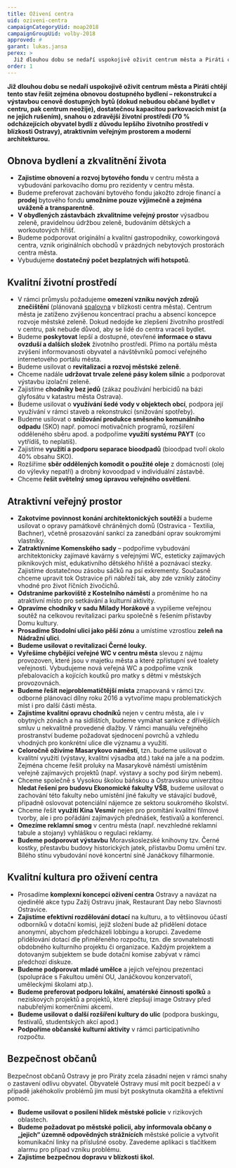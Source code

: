 ```yaml
---
title: Oživení centra
uid: oziveni-centra
campaignCategoryUid: moap2018
campaignGroupUid: volby-2018
approved: #
garant: lukas.jansa
perex: >
  Již dlouhou dobu se nedaří uspokojivě oživit centrum města a Piráti chtějí tento stav řešit zejména obnovou dostupného bydlení – rekonstrukcí a výstavbou cenově dostupných bytů (dokud nebudou občané bydlet v centru, pak centrum neožije), dostatečnou kapacitou parkovacích míst (a ne jejich rušením), snahou o zdravější životní prostředí (70 % odcházejících obyvatel bydlí z důvodu lepšího životního prostředí v blízkosti Ostravy), atraktivním veřejným prostorem a moderní architekturou.
order: 1
---
```


**Již dlouhou dobu se nedaří uspokojivě oživit centrum města a Piráti chtějí tento stav řešit zejména obnovou dostupného bydlení – rekonstrukcí a výstavbou cenově dostupných bytů (dokud nebudou občané bydlet v centru, pak centrum neožije), dostatečnou kapacitou parkovacích míst (a ne jejich rušením), snahou o zdravější životní prostředí (70 % odcházejících obyvatel bydlí z důvodu lepšího životního prostředí v blízkosti Ostravy), atraktivním veřejným prostorem a moderní architekturou.**

## Obnova bydlení a zkvalitnění života 

<ul>
  <li><b>Zajistíme obnovení a rozvoj bytového fondu</b> v centru města a vybudování parkovacího domu pro rezidenty v centru města.</li>
  <li>Budeme preferovat zachování bytového fondu jakožto zdroje financí a <b>prodej</b> bytového fondu <b>umožníme pouze výjimečně a zejména uváženě a transparentně</b>.</li>
  <li><b>V obydlených zástavbách zkvalitníme veřejný prostor</b> výsadbou zeleně, pravidelnou údržbou zeleně, budováním dětských a workoutových hřišť.</li>
  <li>Budeme podporovat originální a kvalitní gastropodniky, coworkingová centra, vznik originálních obchodů v prázdných nebytových prostorách centra města.</li>
  <li>Vybudujeme <b>dostatečný počet bezplatných wifi hotspotů</b>.</li>
</ul>

## Kvalitní životní prostředí

<ul>
  <li>V rámci průmyslu požadujeme <b>omezení vzniku nových zdrojů znečištění</b> (plánovaná <a href="{{ 'aktuality/ne-spalovne.html' | relative_url }}">spalovna</a> v blízkosti centra města). Centrum města je zatíženo zvýšenou koncentrací prachu a absencí koncepce rozvoje městské zeleně. Dokud nedojde ke zlepšení životního prostředí v centru, pak nebude důvod, aby se lidé do centra vraceli bydlet.</li>
  <li>Budeme <b>poskytovat</b> lepší a dostupné, otevřené <b>informace o stavu ovzduší a dalších složek</b> životního prostředí. Přímo na portálu města zvýšení informovanosti obyvatel a návštěvníků pomocí veřejného internetového portálu města.</li>
  <li>Budeme usilovat o <b>revitalizaci a rozvoj městské zeleně</b>.</li>
  <li>Chceme nadále <b>udržovat trvale zelené pásy kolem silnic</b> a podporovat výstavbu izolační zeleně.</li>
  <li>Zajistíme <b>chodníky bez jedů</b> (zákaz používání herbicidů na bázi glyfosátu v katastru města Ostrava).</li>
  <li>Budeme usilovat o <b>využívání šedé vody v objektech obcí</b>, podpora její využívání v rámci staveb a rekonstrukcí (snižování spotřeby).</li>
  <li>Budeme usilovat o <b>snižování produkce směsného komunálního odpadu</b> (SKO) např. pomocí motivačních programů, rozšíření odděleného sběru apod. a podpoříme <b>využití systému PAYT</b> (co vytřídíš, to neplatíš).</li>
  <li>Zajistíme <b>využití a podporu separace bioodpadů</b> (bioodpad tvoří okolo 40% obsahu SKO).</li>
  <li>Rozšíříme <b>sběr oddělených komodit o použité oleje</b> z domácnosti (olej do výlevky nepatří) a drobný kovoodpad v individuální zástavbě.</li>
  <li>Chceme <b>řešit světelný smog úpravou veřejného osvětlení</b>.</li>
</ul>

## Atraktivní veřejný prostor

<ul>
  <li><b>Zakotvíme povinnost konání architektonických soutěží</b> a budeme usilovat o opravy památkově chráněných domů (Ostravica - Textilia, Bachner), včetně prosazování sankcí za zanedbání oprav soukromými vlastníky.</li>
  <li><b>Zatraktivníme Komenského sady</b> – podpoříme vybudování architektonicky zajímavé kavárny s veřejnými WC, esteticky zajímavých piknikových míst, edukativního dětského hřiště a poznávací stezky. Zajistíme dostatečnou zásobu sáčků na psí exkrementy. Současně chceme upravit tok Ostravice při nábřeží tak, aby zde vznikly zátočiny vhodné pro život říčních živočichů.</li>
  <li><b>Odstraníme parkoviště z Kostelního náměstí</b> a proměníme ho na atraktivní místo pro setkávání a kulturní aktivity.</li>
  <li><b>Opravíme chodníky v sadu Milady Horákové</b> a vypíšeme veřejnou soutěž na celkovou revitalizaci parku společně s řešením přístavby Domu kultury.</li>
  <li><b>Prosadíme Stodolní ulici jako pěší zónu</b> a umístíme vzrostlou <b>zeleň na Nádražní ulici</b>.</li>
  <li><b>Budeme usilovat o revitalizaci Černé louky.</b></li>
  <li><b>Vyřešíme chybějící veřejné WC v centru města</b> slevou z nájmu provozoven, které jsou v majetku města a které zpřístupní své toalety veřejnosti. Vybudujeme nová veřejná WC a podpoříme vznik přebalovacích a kojících koutků pro matky s dětmi v městských provozovnách.</li>
  <li><b>Budeme řešit nejproblematičtější místa</b> zmapovaná v rámci tzv. odborné plánovací dílny roku 2016 a vytvoříme mapu problematických míst i pro další části města.</li>
  <li><b>Zajistíme kvalitní opravu chodníků</b> nejen v centru města, ale i v obytných zónách a na sídlištích, budeme vymáhat sankce z dřívějších smluv u nekvalitně provedené dlažby. V rámci manuálu veřejného prostranství budeme požadovat sjednocení povrchů a vzhledu vhodných pro konkrétní ulice dle významu a využití.</li>
  <li><b>Celoročně oživíme Masarykovo náměstí</b>, tzn. budeme usilovat o kvalitní využití (výstavy, kvalitní výsadba atd.) také na jaře a na podzim. Zejména chceme řešit proluky na Masarykově náměstí umístěním veřejně zajímavých projektů (např. výstavy a sochy pod širým nebem).</li>
  <li>Chceme společně s Vysokou školou báňskou a Ostravskou univerzitou <b>hledat řešení pro budovu Ekonomické fakulty VŠB</b>, budeme usilovat o zachování této fakulty nebo umístění jiné fakulty ve stávající budově, případně oslovovat potenciální nájemce ze sektoru soukromého školství.</li>
  <li>Chceme řešit <b>využití Kina Vesmír</b> nejen pro promítání kvalitní filmové tvorby, ale i pro pořádání zajímavých přednášek, festivalů a konferencí.</li>
  <li><b>Omezíme reklamní smog</b> v centru města (např. nevzhledné reklamní tabule a stojany) vyhláškou o regulaci reklamy.</li>
  <li><b>Budeme podporovat výstavbu</b> Moravskoslezské knihovny tzv. Černé kostky, přestavbu budovy historických jatek, přístavbu Domu umění tzv. Bílého stínu vybudování nové koncertní síně Janáčkovy filharmonie.</li>
</ul>

## Kvalitní kultura pro oživení centra

<ul>
  <li>Prosadíme <b>komplexní koncepci oživení centra</b> Ostravy a navázat na ojedinělé akce typu Zažij Ostravu jinak, Restaurant Day nebo Slavnosti Ostravice.</li>
  <li><b>Zajistíme efektivní rozdělování dotací</b> na kulturu, a to většinovou účastí odborníků v dotační komisi, jejíž složení bude až přidělení dotace anonymní, abychom předcházeli lobbingu a korupci.  Zavedeme přidělování dotací dle přiměřeného rozpočtu, tzn. dle srovnatelnosti obdobného kulturního projektu či organizace. Každým projektem a dotovaným subjektem se bude dotační komise zabývat v rámci předchozí diskuze.</li>
  <li><b>Budeme podporovat mladé umělce</b> a jejich veřejnou prezentaci (spolupráce s Fakultou umění OU, Janáčkovou konzervatoří, uměleckými školami atp.).</li>
  <li><b>Budeme preferovat podporu lokální, amatérské činnosti spolků</b> a neziskových projektů a projektů, které zlepšují image Ostravy před nabubřelými komerčními akcemi.</li>
  <li><b>Budeme usilovat o další rozšíření kultury do ulic</b> (podpora buskingu, festivalů, studentských akcí apod.)</li>
  <li><b>Podpoříme občanské kulturní aktivity</b> v rámci participativního rozpočtu.</li>
</ul>

## Bezpečnost občanů

Bezpečnost občanů Ostravy je pro Piráty zcela zásadní nejen v rámci snahy o zastavení odlivu obyvatel. Obyvatelé Ostravy musí mít pocit bezpečí a v případě jakéhokoliv problémů jim musí být poskytnuta okamžitá a efektivní pomoc.

<ul>
  <li><b>Budeme usilovat o posílení hlídek městské policie</b> v rizikových oblastech.</li>
  <li><b>Budeme požadovat po městské policii, aby informovala občany o „jejich“ územně odpovědných strážnících</b> městské policie a vytvořit komunikační linky na příslušné osoby. Zavedeme aplikaci s tlačítkem alarmu pro případ vzniku problému.</li>
  <li><b>Zajistíme bezpečnou dopravu v blízkosti škol.</b></li>
</ul>

